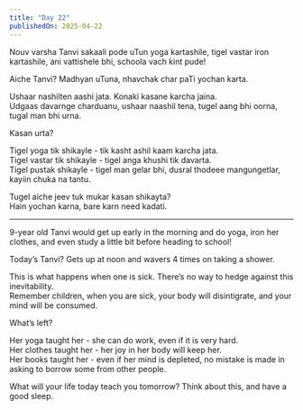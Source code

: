 ```yaml
---
title: "Day 22"
publishedOn: 2025-04-22
---
```


Nouv varsha Tanvi sakaali pode uTun yoga kartashile, tigel vastar iron kartashile, ani vattishele bhi, schoola vach kint pude!

Aiche Tanvi? Madhyan uTuna, nhavchak char paTi yochan karta.

Ushaar nashilten aashi jata. Konaki kasane karcha jaina.  
Udgaas davarnge charduanu, ushaar naashil tena, tugel aang bhi oorna, tugal man bhi urna.

Kasan urta?

Tigel yoga tik shikayle - tik kasht ashil kaam karcha jata.  
Tigel vastar tik shikayle - tigel anga khushi tik davarta.  
Tigel pustak shikayle - tigel man gelar bhi, dusral thodeee mangungetlar, kayiin chuka na tantu.

Tugel aiche jeev tuk mukar kasan shikayta?  
Hain yochan karna, bare karn need kadati.

---

9-year old Tanvi would get up early in the morning and do yoga, iron her clothes, and even study a little bit before heading to school!

Today’s Tanvi? Gets up at noon and wavers 4 times on taking a shower.

This is what happens when one is sick. There’s no way to hedge against this inevitability.  
Remember children, when you are sick, your body will disintigrate, and your mind will be consumed.

What’s left?

Her yoga taught her - she can do work, even if it is very hard.  
Her clothes taught her - her joy in her body will keep her.  
Her books taught her - even if her mind is depleted, no mistake is made in asking to borrow some from other people.

What will your life today teach you tomorrow? Think about this, and have a good sleep.

